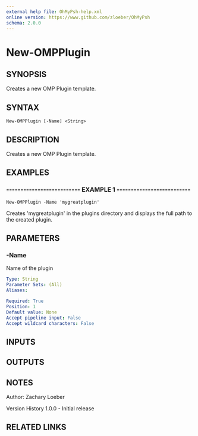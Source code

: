```yaml
---
external help file: OhMyPsh-help.xml
online version: https://www.github.com/zloeber/OhMyPsh
schema: 2.0.0
---
```


# New-OMPPlugin

## SYNOPSIS
Creates a new OMP Plugin template.

## SYNTAX

```
New-OMPPlugin [-Name] <String>
```

## DESCRIPTION
Creates a new OMP Plugin template.

## EXAMPLES

### -------------------------- EXAMPLE 1 --------------------------
```
New-OMPPlugin -Name 'mygreatplugin'
```

Creates 'mygreatplugin' in the plugins directory and displays the full path to the created plugin.

## PARAMETERS

### -Name
Name of the plugin

```yaml
Type: String
Parameter Sets: (All)
Aliases: 

Required: True
Position: 1
Default value: None
Accept pipeline input: False
Accept wildcard characters: False
```

## INPUTS

## OUTPUTS

## NOTES
Author: Zachary Loeber



Version History
1.0.0 - Initial release

## RELATED LINKS

